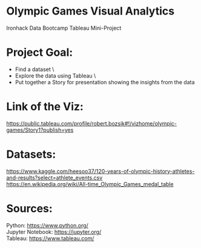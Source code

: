 # Olympic Games Visual Analytics
Ironhack Data Bootcamp Tableau Mini-Project 

# Project Goal:
- Find a dataset \
- Explore the data using Tableau \
- Put together a Story for presentation showing the insights from the data

# Link of the Viz:
https://public.tableau.com/profile/robert.bozsik#!/vizhome/olympic-games/Story1?publish=yes

# Datasets:
https://www.kaggle.com/heesoo37/120-years-of-olympic-history-athletes-and-results?select=athlete_events.csv \
https://en.wikipedia.org/wiki/All-time_Olympic_Games_medal_table

# Sources:
Python: https://www.python.org/ \
Jupyter Notebook: https://jupyter.org/ \
Tableau: https://www.tableau.com/
